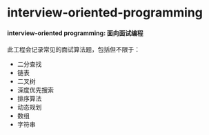 # interview-oriented-programming
#### interview-oriented programming: 面向面试编程
此工程会记录常见的面试算法题，包括但不限于：
 - 二分查找
 - 链表
 - 二叉树
 - 深度优先搜索
 - 排序算法
 - 动态规划
 - 数组
 - 字符串